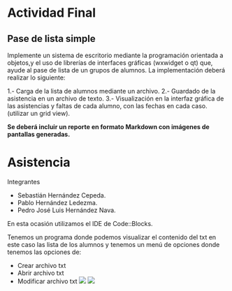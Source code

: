 # Actividad Final
## Pase de lista simple

Implemente un sistema de escritorio mediante la programación orientada a objetos,y el uso de librerías de interfaces gráficas (wxwidget o qt) que, ayude al pase de lista de un grupos de alumnos. La implementación deberá realizar lo siguiente:

1.- Carga de la lista de alumnos mediante un archivo.
2.- Guardado de la asistencia en un archivo de texto.
3.- Visualización en la interfaz gráfica de las asistencias y faltas de cada alumno, con las fechas en cada caso. (utilizar un grid view).

**Se deberá incluir un reporte en formato Markdown con imágenes de pantallas generadas.**
# Asistencia

Integrantes

  - Sebastián Hernández Cepeda.
  - Pablo Hernández Ledezma.
  - Pedro José Luis Hernández Nava.

En esta ocasión utilizamos el  IDE de Code::Blocks.

Tenemos un programa donde podemos visualizar el contenido del txt en este caso las lista de los alumnos y tenemos un menú de opciones donde tenemos las opciones de:
- Crear archivo txt
- Abrir archivo txt
- Modificar archivo txt
![](https://raw.githubusercontent.com/UPV-Programacion-Orientada-a-Objetos/actividad-final-simple-pase-lista-team-4/master/im1.png)
![](https://raw.githubusercontent.com/UPV-Programacion-Orientada-a-Objetos/actividad-final-simple-pase-lista-team-4/master/im4.png)
